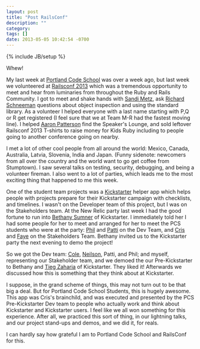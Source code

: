 ```yaml
---
layout: post
title: "Post RailsConf"
description: ""
category: 
tags: []
date: 2013-05-05 10:42:54 -0700
---
```

{% include JB/setup %}

Whew! 

My last week at [Portland Code School](www.portlandcodeschool.com) was
over a week ago, but last week we volunteered at
[Railsconf 2013](http://www.railsconf.com/) which was a tremendous
opportunity to meet and hear from luminaries from throughout the Ruby
and Rails Community. I got to meet and shake hands with
[Sandi Metz](http://sandimetz.com), ask
[Richard Schneeman](http://schneems.com/) questions about object
inspection and using the standard library. As a volunteer I helped
everyone with a last name starting with P,Q or R get registered (I
feel sure that we at Team M-R had the fastest moving line). I helped
[Aaron Patterson](http://tenderlovemaking.com/) find the Speaker's
Lounge, and sold leftover Railsconf 2013 T-shirts to raise money for
Kids Ruby including to people going to another conference going on
nearby.

I met a lot of other cool people from all around the world: Mexico,
Canada, Australia, Latvia, Slovenia, India and Japan. (Funny sidenote:
newcomers from all over the country and the world want to go get
coffee from Stumptown). I saw several talks on testing, security,
debugging, and being a volunteer fireman. I also went to a lot of
parties, which leads me to the most exciting thing that happened to me
this week.

One of the student team projects was a
[Kickstarter](www.kickstarter.com) helper app which helps people with
projects prepare for their Kickstarter campaign with checklists, and
timelines. I wasn't on the Developer team of this project, but I was
on the Stakeholders team. At the New Relic party last week I had the
good fortune to run into
[Bethany Sumner](http://www.bethanysumner.com/) of Kickstarter. I
immediately told her I had some people for her to meet and arranged
for her to meet the PCS students who were at the party:
[Phil](http://phamlabs.com/) and [Patti](http://pjlavallee.com/) on
the Dev Team, and [Cris](http://www.milky-way-media.com/) and
[Faye](http://fayeishere.github.io/) on the Stakeholders Team. Bethany
invited us to the Kickstarter party the next evening to demo the
project!

So we got the Dev team: [Cole](http://ichabodcole.github.io/),
[Neilson](http://neilmakn.github.io/), Patti, and Phil; and myself,
representing our Stakeholder team, and we demoed the our
Pre-Kickstarter to Bethany and [Tieg Zaharia](http://solid1pxred.com/)
of Kickstarter. They liked it! Afterwards we discussed how this is
something that they think about at Kickstarter.

I suppose, in the grand scheme of things, this may not turn out to be
that big a deal. But for Portland Code School Students, this is hugely
awesome. This app was Cris's brainchild, and was executed and
presented by the PCS Pre-Kickstarter Dev team to people who actually
work and think about Kickstarter and Kickstarter users. I feel like we
all won something for this experience. After all, we practiced this
sort of thing, in our lightning talks, and our project stand-ups and
demos, and we did it, for reals.

I can hardly say how grateful I am to Portland Code School and
RailsConf for this.
